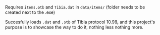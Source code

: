 Requires ``items.otb`` and ``Tibia.dat`` in ``data/items/`` (folder needs to be created next to the .exe)

Succesfully loads ``.dat`` and ``.otb`` of Tibia protocol 10.98, and this project's purpose is to showcase the way to do it, nothing less nothing more.
